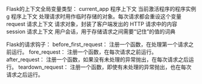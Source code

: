 Flask的上下文全局变量类型：
current_app 程序上下文   当前激活程序的程序实例
g           程序上下文   处理请求时用作临时存储的对象。每次请求都会重设这个变量
request     请求上下文   请求对象，封装了客户端发出的 HTTP 请求中的内容
session     请求上下文   用户会话，用于存储请求之间需要“记住”的值的词典

Flask的请求钩子：
before_first_request：   注册一个函数，在处理第一个请求之前运行。
fore_request：           注册一个函数，在每次请求之前运行。
after_request：          注册一个函数，如果没有未处理的异常抛出，在每次请求之后运行。
teardown_request：       注册一个函数，即使有未处理的异常抛出，也在每次请求之后运行。